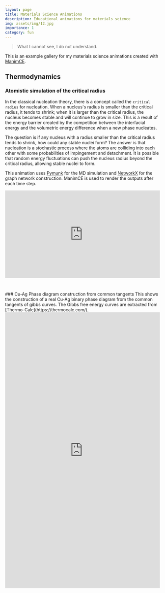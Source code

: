 ```yaml
---
layout: page
title: Materials Science Animations
description: Educational animations for materials science
img: assets/img/12.jpg
importance: 1
category: fun
---
```


>What I cannot see, I do not understand.

This is an example gallery for my materials science animations created with [ManimCE](https://www.manim.community/).

## **Thermodynamics**
### Atomistic simulation of the critical radius
In the classical nucleation theory, there is a concept called the `critical radius` for nucleation. When a nucleus's radius is smaller than the critical radius, it tends to shrink; when it is larger than the critical radius, the nucleus becomes stable and will continue to grow in size. This is a result of the energy barrier created by the competition between the interfacial energy and the volumetric energy difference when a new phase nucleates. 

The question is if any nucleus with a radius smaller than the critical radius tends to shrink, how could any stable nuclei form?
The answer is that nucleation is a stochastic process where the atoms are colliding into each other with some probabilities
of impingement and detachment. It is possible that random energy fluctuations can push the nucleus radius beyond the critical radius, allowing stable nuclei to form.

This animation uses [Pymunk](http://www.pymunk.org/en/latest/) for the MD simulation and [NetworkX](https://networkx.org/) for the graph network construction. ManimCE is used to render the outputs after each time step.

<div style="padding:56.25% 0 0 0;position:relative;">
<iframe src="https://player.vimeo.com/video/738681862?h=53d7843ed9&amp;badge=0&amp;autopause=0&amp;player_id=0&amp;app_id=58479" 
frameborder="0" 
allow="autoplay; fullscreen; picture-in-picture" 
allowfullscreen style="position:absolute;top:0;left:0;width:100%;height:100%;" 
title="Atomistic Simulation of the Critical Radius">
</iframe>
</div>
<script src="https://player.vimeo.com/api/player.js"></script>

<p>&nbsp;</p>
### Cu-Ag Phase diagram construction from common tangents
This shows the construction of a real Cu-Ag binary phase diagram from the common tangents of gibbs curves. 
The Gibbs free energy curves are extracted from [Thermo-Calc](https://thermocalc.com/).

<div style="padding:177.78% 0 0 0;position:relative;"><iframe src="https://player.vimeo.com/video/738774697?h=3fed4c0593&amp;badge=0&amp;autopause=0&amp;player_id=0&amp;app_id=58479" frameborder="0" allow="autoplay; fullscreen; picture-in-picture" allowfullscreen style="position:absolute;top:0;left:0;width:100%;height:100%;" title="CuAgPhaseDiagram"></iframe></div><script src="https://player.vimeo.com/api/player.js"></script>

